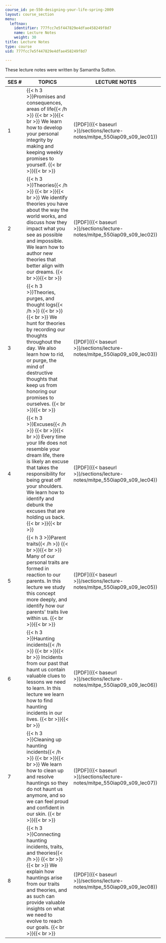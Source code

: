 ```yaml
---
course_id: pe-550-designing-your-life-spring-2009
layout: course_section
menu:
  leftnav:
    identifier: 777fcc7e5f447829e4dfae458249f8d7
    name: Lecture Notes
    weight: 30
title: Lecture Notes
type: course
uid: 777fcc7e5f447829e4dfae458249f8d7

---
```


These lecture notes were written by Samantha Sutton.

| SES # | TOPICS | LECTURE NOTES |
| --- | --- | --- |
| 1 | {{< h 3 >}}Promises and consequences, areas of life{{< /h >}} {{< br >}}{{< br >}} We learn how to develop your personal integrity by making and keeping weekly promises to yourself. {{< br >}}{{< br >}}  | ([PDF]({{< baseurl >}}/sections/lecture-notes/mitpe_550iap09_s09_lec01)) |
| 2 | {{< h 3 >}}Theories{{< /h >}} {{< br >}}{{< br >}} We identify theories you have about the way the world works, and discuss how they impact what you see as possible and impossible. We learn how to author new theories that better align with our dreams. {{< br >}}{{< br >}}  | ([PDF]({{< baseurl >}}/sections/lecture-notes/mitpe_550iap09_s09_lec02)) |
| 3 | {{< h 3 >}}Theories, purges, and thought logs{{< /h >}} {{< br >}}{{< br >}} We hunt for theories by recording our thoughts throughout the day. We also learn how to rid, or purge, the mind of destructive thoughts that keep us from honoring our promises to ourselves. {{< br >}}{{< br >}}  | ([PDF]({{< baseurl >}}/sections/lecture-notes/mitpe_550iap09_s09_lec03)) |
| 4 | {{< h 3 >}}Excuses{{< /h >}} {{< br >}}{{< br >}} Every time your life does not resemble your dream life, there is likely an excuse that takes the responsibility for being great off your shoulders. We learn how to identify and debunk the excuses that are holding us back. {{< br >}}{{< br >}}  | ([PDF]({{< baseurl >}}/sections/lecture-notes/mitpe_550iap09_s09_lec04)) |
| 5 | {{< h 3 >}}Parent traits{{< /h >}} {{< br >}}{{< br >}} Many of our personal traits are formed in reaction to our parents. In this lecture we study this concept more deeply, and identify how our parents' traits live within us. {{< br >}}{{< br >}}  | ([PDF]({{< baseurl >}}/sections/lecture-notes/mitpe_550iap09_s09_lec05)) |
| 6 | {{< h 3 >}}Haunting incidents{{< /h >}} {{< br >}}{{< br >}} Incidents from our past that haunt us contain valuable clues to lessons we need to learn. In this lecture we learn how to find haunting incidents in our lives. {{< br >}}{{< br >}}  | ([PDF]({{< baseurl >}}/sections/lecture-notes/mitpe_550iap09_s09_lec06)) |
| 7 | {{< h 3 >}}Cleaning up haunting incidents{{< /h >}} {{< br >}}{{< br >}} We learn how to clean up and resolve hauntings so they do not haunt us anymore, and so we can feel proud and confident in our skin. {{< br >}}{{< br >}}  | ([PDF]({{< baseurl >}}/sections/lecture-notes/mitpe_550iap09_s09_lec07)) |
| 8 | {{< h 3 >}}Connecting haunting incidents, traits, and theories{{< /h >}} {{< br >}}{{< br >}} We explain how hauntings arise from our traits and theories, and as such can provide valuable insights on what we need to evolve to reach our goals. {{< br >}}{{< br >}}  | ([PDF]({{< baseurl >}}/sections/lecture-notes/mitpe_550iap09_s09_lec08))